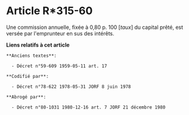 # Article R*315-60

Une commission annuelle, fixée à 0,80 p. 100 [*taux*] du capital prêté, est versée par l'emprunteur en sus des intérêts.

**Liens relatifs à cet article**

	**Anciens textes**:

	  - Décret n°59-609 1959-05-11 art. 17

	**Codifié par**:

	  - Décret n°78-622 1978-05-31 JORF 8 juin 1978

	**Abrogé par**:

	  - Décret n°80-1031 1980-12-16 art. 7 JORF 21 décembre 1980
